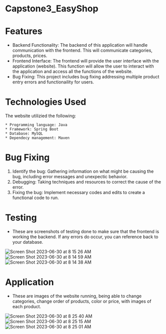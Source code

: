# Capstone3_EasyShop
# Features
* Backend Functionality: The backend of this application will handle communication with the frontend. This will communicate categories, products, prices. 
* Frontend Interface: The frontend will provide the user interface with the application (website). This function will allow the user to interact with the application and access all the functions of the website. 
* Bug Fixing: This project includes bug fixing addressing multiple product entry errors and functionaility for users. 
# Technologies Used
The website utilizied the following: 

    * Programming language: Java
    * Framework: Spring Boot
    * Database: MySQL
    * Dependecy management: Maven 

 
# Bug Fixing

1. Identify the bug: Gathering information on what might be causing the bug, including error messages and unexpectic behavior.
2. Debugging: Taking techniques and resources to correct the cause of the error.
3. Fixing the bug: Implement necessary codes and edits to create a functional code to run.

# Testing

* These are screenshots of testing done to make sure that the frontend is working the backend. If any errors do occur, you can reference back to your database.

![Screen Shot 2023-06-30 at 8 15 26 AM](https://github.com/ssiddig/Capstone3_EasyShop/assets/129996035/8cee0a08-99ea-4075-8293-7a6094534373)
![Screen Shot 2023-06-30 at 8 14 59 AM](https://github.com/ssiddig/Capstone3_EasyShop/assets/129996035/41041af7-3a1b-41f0-b635-17e4f0450db4)
![Screen Shot 2023-06-30 at 8 14 38 AM](https://github.com/ssiddig/Capstone3_EasyShop/assets/129996035/996d0292-2181-4301-bf8a-f28426e5661d)

# Application

* These are images of the website running, being able to change categories, change order of products, color or price, with images of each product.

![Screen Shot 2023-06-30 at 8 25 40 AM](https://github.com/ssiddig/Capstone3_EasyShop/assets/129996035/241ba231-5402-4536-9b2c-506069b1a2fd)
![Screen Shot 2023-06-30 at 8 25 15 AM](https://github.com/ssiddig/Capstone3_EasyShop/assets/129996035/d9d1b11c-0bbe-4740-ad3f-44eba008134d)
![Screen Shot 2023-06-30 at 8 25 01 AM](https://github.com/ssiddig/Capstone3_EasyShop/assets/129996035/dc495466-0d56-4664-86a9-8a480748e02e)



   
